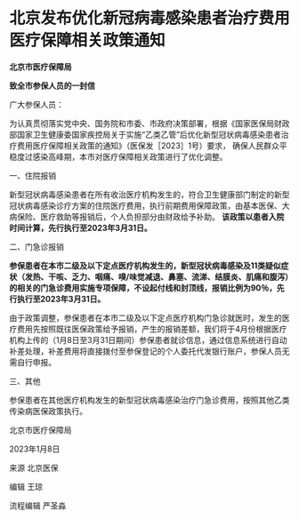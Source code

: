# 北京发布优化新冠病毒感染患者治疗费用医疗保障相关政策通知

**北京市医疗保障局**

**致全市参保人员的一封信**

广大参保人员：

为认真贯彻落实党中央、国务院和市委、市政府决策部署，根据《国家医保局财政部国家卫生健康委国家疾控局关于实施“乙类乙管”后优化新型冠状病毒感染患者治疗费用医疗保障相关政策的通知》（医保发［2023］1号）要求，
确保人民群众平稳度过感染高峰期，本市对医疗保障相关政策进行了优化调整。

一、住院报销

新型冠状病毒感染患者在所有收治医疗机构发生的，符合卫生健康部门制定的新型冠状病毒感染诊疗方案的住院医疗费用，执行前期费用保障政策，由基本医保、大病保险、医疗救助等报销后，个人负担部分由财政给予补助。
**该政策以患者入院时间计算，先行执行至2023年3月31日。**

二、门急诊报销

**参保患者在本市二级及以下定点医疗机构发生的，新型冠状病毒感染及11类疑似症状（发热、干咳、乏力、咽痛、嗅/味觉减退、鼻塞、流涕、结膜炎、肌痛和腹泻）的相关的门急诊费用实施专项保障，不设起付线和封顶线，报销比例为90％，先行执行至2023年3月31日。**

由于政策调整，参保患者在本市二级及以下定点医疗机构门急诊就医时，发生的医疗费用先按照既往医保政策给予报销，产生的报销差额，我们将于4月份根据医疗机构上传的（1月8日至3月31日期间）参保患者就诊信息，通过信息系统进行自动补差处理，补差费用将直接拨付至参保登记的个人委托代发银行账户，参保人员无需自行申报。

三、其他

参保患者在其他医疗机构发生的新型冠状病毒感染治疗门急诊费用，按照其他乙类传染病医保政策执行。

北京市医疗保障局

2023年1月8日

来源 北京医保

编辑 王琼

流程编辑 严圣淼


